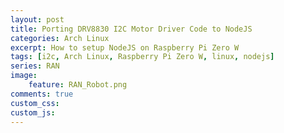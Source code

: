 ```yaml
---
layout: post
title: Porting DRV8830 I2C Motor Driver Code to NodeJS
categories: Arch Linux
excerpt: How to setup NodeJS on Raspberry Pi Zero W
tags: [i2c, Arch Linux, Raspberry Pi Zero W, linux, nodejs]
series: RAN
image: 
    feature: RAN_Robot.png
comments: true
custom_css:
custom_js: 
---
```


